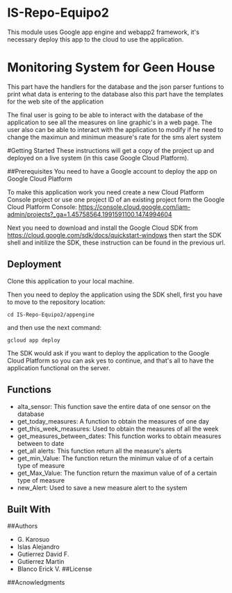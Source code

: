 # IS-Repo-Equipo2
This module uses Google app engine and webapp2 framework, it's necessary deploy this app to the cloud to use the application.
# Monitoring System for Geen House
This part have the handlers for the database and the json parser funtions to print what data is entering to the database also
this part have the templates for the web site of the application

The final user is going to be able to interact with the database of the application to see all the measures on line graphic's in a web page. The user also can be able to interact with the application to modify if he need to change the maximun and minimun measure's rate for the sms alert system

#Getting Started
These instructions will get a copy of the project up and deployed on a live system (in this case Google Cloud Platform).

##Prerequisites
You need to have a Google account to deploy the app on Google Cloud Platform

To make this application work you need create a new Cloud Platform Console project or use one project ID of an existing project form the Google Cloud Platform Console: https://console.cloud.google.com/iam-admin/projects?_ga=1.45758564.1991591100.1474994604

Next you need to download and install the Google Cloud SDK from https://cloud.google.com/sdk/docs/quickstart-windows then start the SDK shell and initilize the SDK, these instruction can be found in the previous url.

## Deployment
Clone this application to your local machine.

Then you need to deploy the application using the SDK shell, first you have to move to the repository location:

```
cd IS-Repo-Equipo2/appengine
```

and then use the next command: 

 ```
 gcloud app deploy
```
The SDK would ask if you want to deploy the application to the Google Cloud Platform so you can ask yes to continue, and that's all to have the application functional on the server.

## Functions

- alta_sensor: This function save the entire data of one sensor on the database
- get_today_measures: A function to obtain the measures of one day
- get_this_week_measures: Used to obtain the measures of all the week
- get_measures_between_dates: This function works to obtain measures between to date
- get_all alerts: This function return all the measure's alerts 
- get_min_Value: The function return the minimun value of of a certain type of measure
- get_Max_Value: The function return the maximun value of of a certain type of measure
- new_Alert: Used to save a new measure alert to the system

## Built With

##Authors
 - G. Karosuo
 - Islas Alejandro
 - Gutierrez David F.
 - Gutierrez Martin
 - Blanco Erick V.
##License

##Acnowledgments

